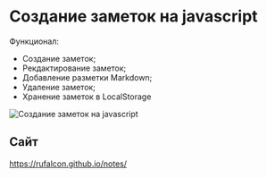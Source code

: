Создание заметок на javascript
=============================== 

Функционал: 
- Создание заметок;
- Рекдактирование заметок;
- Добавление разметки Markdown;
- Удаление заметок;
- Хранение заметок в LocalStorage

![Создание заметок на javascript](https://firebasestorage.googleapis.com/v0/b/frontend-upload-f3188.appspot.com/o/images%2FNotes.gif?alt=media&token=fed3ad88-08f9-475c-b200-1b5b45864a05 "Создание заметок на javascript")

## Сайт
https://rufalcon.github.io/notes/